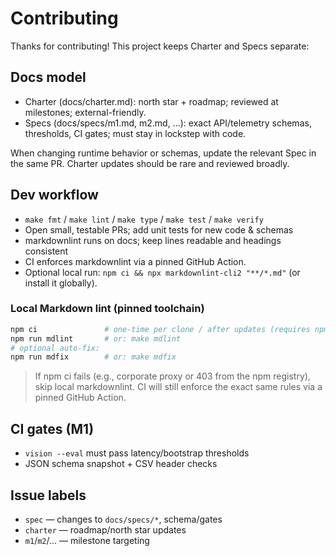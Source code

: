 # Contributing

Thanks for contributing! This project keeps Charter and Specs separate:

## Docs model

- Charter (docs/charter.md): north star + roadmap; reviewed at milestones; external-friendly.
- Specs (docs/specs/m1.md, m2.md, ...): exact API/telemetry schemas, thresholds, CI gates; must stay in lockstep with code.

When changing runtime behavior or schemas, update the relevant Spec in the same PR. Charter updates should be rare and reviewed broadly.

## Dev workflow

- `make fmt` / `make lint` / `make type` / `make test` / `make verify`
- Open small, testable PRs; add unit tests for new code & schemas
- markdownlint runs on docs; keep lines readable and headings consistent
- CI enforces markdownlint via a pinned GitHub Action.
- Optional local run: `npm ci && npx markdownlint-cli2 "**/*.md"` (or install it globally).

### Local Markdown lint (pinned toolchain)

```bash
npm ci               # one-time per clone / after updates (requires npm registry access)
npm run mdlint       # or: make mdlint
# optional auto-fix:
npm run mdfix        # or: make mdfix
```

> If npm ci fails (e.g., corporate proxy or 403 from the npm registry), skip local markdownlint.
> CI will still enforce the exact same rules via a pinned GitHub Action.

## CI gates (M1)

- `vision --eval` must pass latency/bootstrap thresholds
- JSON schema snapshot + CSV header checks

## Issue labels

- `spec` — changes to `docs/specs/*`, schema/gates
- `charter` — roadmap/north star updates
- `m1`/`m2`/... — milestone targeting
